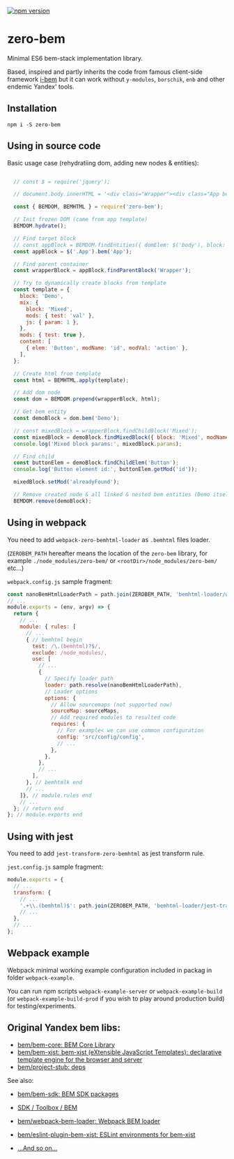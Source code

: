 [![npm version](https://badge.fury.io/js/zero-bem.svg)](https://badge.fury.io/js/zero-bem)

# zero-bem

Minimal ES6 bem-stack implementation library.

Based, inspired and partly inherits the code from famous client-side framework
[i-bem](https://en.bem.info/technologies/classic/i-bem/) but it can work
without `y-modules`, `borschik`, `enb` and other endemic Yandex' tools.

## Installation

```shell
npm i -S zero-bem
```

## Using in source code

Basic usage case (rehydratiing dom, adding new nodes & entities):

```javascript

  // const $ = require('jquery');

  // document.body.innerHTML = '<div class="Wrapper"><div class="App bem-js" data-bem=\'{"Test":{"test":true}}\'>App content</div></div>';

  const { BEMDOM, BEMHTML } = require('zero-bem');

  // Init frozen DOM (came from app template)
  BEMDOM.hydrate();

  // Find target block
  // const appBlock = BEMDOM.findEntities({ domElem: $('body'), block: 'App' });
  const appBlock = $('.App').bem('App');

  // Find parent container
  const wrapperBlock = appBlock.findParentBlock('Wrapper');

  // Try to dynamically create blocks from template
  const template = {
    block: 'Demo',
    mix: {
      block: 'Mixed',
      mods: { test: 'val' },
      js: { param: 1 },
    },
    mods: { test: true },
    content: [
      { elem: 'Button', modName: 'id', modVal: 'action' },
    ],
  };

  // Create html from template
  const html = BEMHTML.apply(template);

  // Add dom node
  const dom = BEMDOM.prepend(wrapperBlock, html);

  // Get bem entity
  const demoBlock = dom.bem('Demo');

  // const mixedBlock = wrapperBlock.findChildBlock('Mixed');
  const mixedBlock = demoBlock.findMixedBlock({ block: 'Mixed', modName: 'test', modVal: 'val' });
  console.log('Mixed block params:', mixedBlock.params);

  // Find child
  const buttonElem = demoBlock.findChildElem('Button');
  console.log('Button element id:', buttonElem.getMod('id'));

  mixedBlock.setMod('alreadyFound');

  // Remove created node & all linked & nested bem entities (Demo itself, all mixes, siblings and children)
  BEMDOM.remove(demoBlock);

```

## Using in webpack

You need to add `webpack-zero-bemhtml-loader` as `.bemhtml` files loader.

(`ZEROBEM_PATH` hereafter means the location of the `zero-bem` library, for
example `./node_modules/zero-bem/` or `<rootDir>/node_modules/zero-bem/`
etc...)

`webpack.config.js` sample fragment:

```javascript
const nanoBemHtmlLoaderPath = path.join(ZEROBEM_PATH, 'bemhtml-loader/webpack-zero-bemhtml-loader'); // Or use `require.resolve`
// ...
module.exports = (env, argv) => {
  return {
    // ...
    module: { rules: [
      // ...
      { // bemhtml begin
        test: /\.(bemhtml)?$/,
        exclude: /node_modules/,
        use: [
          // ...
          {
            // Specify loader path
            loader: path.resolve(nanoBemHtmlLoaderPath),
            // Loader options
            options: {
              // Allow sourcemaps (not supported now)
              sourceMap: sourceMaps,
              // Add required modules to resulted code
              requires: {
                // For example< we can use common configuration
                config: 'src/config/config',
                // ...
              },
            },
          },
          // ...
        ],
      }, // bemhtmlk end
      // ...
    ]}, // module.rules end
    // ...
  }; // return end
}; // module.exports end
```

## Using with jest

You need to add `jest-transform-zero-bemhtml` as jest transform rule.

`jest.config.js` sample fragment:

```javascript
module.exports = {
  // ...
  transform: {
    // ...
    '.+\\.(bemhtml)$': path.join(ZEROBEM_PATH, 'bemhtml-loader/jest-transform-zero-bemhtml.js'),
    // ...
  },
  // ...
};
```

## Webpack example

Webpack minimal working example configuration included in packag in folder
`webpack-example`.

You can run npm scripts `webpack-example-server` or `webpack-example-build` (or
`webpack-example-build-prod` if you wish to play around production build) for
testing/experiments.

## Original Yandex bem libs:

- [bem/bem-core: BEM Core Library](https://github.com/bem/bem-core)
- [bem/bem-xjst: bem-xjst (eXtensible JavaScript Templates): declarative template engine for the browser and server](https://github.com/bem/bem-xjst)
- [bem/project-stub: deps](https://github.com/bem/project-stub)

See also:

- [bem/bem-sdk: BEM SDK packages](https://github.com/bem/bem-sdk)
- [SDK / Toolbox / BEM](https://en.bem.info/toolbox/sdk/)
- [bem/webpack-bem-loader: Webpack BEM loader](https://github.com/bem/webpack-bem-loader)
- [bem/eslint-plugin-bem-xjst: ESLint environments for bem-xjst](https://github.com/bem/eslint-plugin-bem-xjst)

- [...And so on...](https://github.com/bem)

